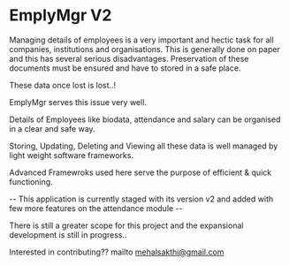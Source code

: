 # EmplyMgr V2


Managing details of employees is a very important and hectic task for all companies, institutions and organisations. This is generally done on paper and this has several serious disadvantages. Preservation of these documents must be ensured and have to stored in a safe place. 

These data once lost is lost..!

EmplyMgr serves this issue very well. 

Details of Employees like biodata, attendance and salary can be organised in a clear and safe way. 

Storing, Updating, Deleting and Viewing all these data is well managed by light weight software frameworks. 

Advanced Framewroks used here serve the purpose of efficient & quick functioning.

-- This application is currently staged with its version v2 and added with few more features on the attendance module --

There is still a greater scope for this project and the expansional development is still in progress..

Interested in contributing?? 
mailto mehalsakthi@gmail.com








